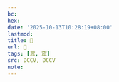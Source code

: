 ```yaml
---
bc:
hex:
date: '2025-10-13T10:28:19+08:00'
lastmod:
title: 􃆩
url: 􃆩
tags: [溛, 窊]
src: DCCV, DCCV
note:
---
```

